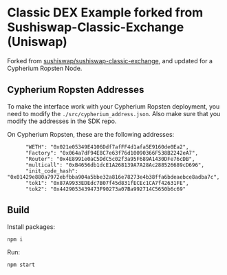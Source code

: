 # Classic DEX Example forked from Sushiswap-Classic-Exchange (Uniswap)

Forked from [sushiswap/sushiswap-classic-exchange](https://github.com/sushiswap/sushiswap-classic-exchange), and updated for a Cypherium Ropsten Node.

## Cypherium Ropsten Addresses

To make the interface work with your Cypherium Ropsten deployment, you need to modify the `./src/cypherium_address.json`. Also make sure that you modify the addresses in the SDK repo.

On Cypherium Ropsten, these are the following addresses:

```
      "WETH": "0x021e05349E4106Ddf7afFF4d1afa5E9160de0Ea2",
      "Factory": "0x064a7dF94E8C7e63f76d10090366F538B2242eA7",
      "Router": "0x4E8991e0aC5DdC5c02f3a95F689A1430DFe76cDB",
      "multicall": "0xB4656db1dcE1A268139A7A28Ac288526689cD696",
      "init_code_hash": "0x01429e880a7972ebfbba904a5bbe32a816e78273e4b38ffa6bdeaebce8adba7c",
      "tok1": "0x87A9933EDEdc7B07f45d831fECEc1CA7f42631FE",
      "tok2": "0x4429053439473F90273a07Ba992714C5650b6c69"
```

## Build

Install packages:

```
npm i
```

Run:

```
npm start
```
